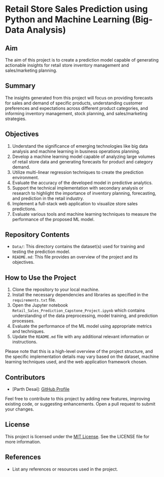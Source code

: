 # Retail Store Sales Prediction using Python and Machine Learning (Big-Data Analysis)

## Aim
The aim of this project is to create a prediction model capable of generating actionable insights for retail store inventory management and sales/marketing planning.

## Summary
The insights generated from this project will focus on providing forecasts for sales and demand of specific products, understanding customer preferences and expectations across different product categories, and informing inventory management, stock planning, and sales/marketing strategies.

## Objectives
1. Understand the significance of emerging technologies like big data analysis and machine learning in business operations planning.
2. Develop a machine learning model capable of analyzing large volumes of retail store data and generating forecasts for product and category demand.
3. Utilize multi-linear regression techniques to create the prediction environment.
4. Evaluate the accuracy of the developed model in predictive analytics.
5. Support the technical implementation with secondary analysis or research to highlight the importance of inventory planning, forecasting, and prediction in the retail industry.
6. Implement a full-stack web application to visualize store sales predictions.
7. Evaluate various tools and machine learning techniques to measure the performance of the proposed ML model.

## Repository Contents
- `Data/`: This directory contains the dataset(s) used for training and testing the prediction model.
- `README.md`: This file provides an overview of the project and its objectives.

## How to Use the Project
1. Clone the repository to your local machine.
2. Install the necessary dependencies and libraries as specified in the `requirements.txt` file.
3. Open the Jupyter notebook `Retail_Sales_Prediction_Capstone_Project.ipynb` which contains understanding of the data preprocessing, model training, and prediction processes.
4. Evaluate the performance of the ML model using appropriate metrics and techniques.
5. Update the `README.md` file with any additional relevant information or instructions.

Please note that this is a high-level overview of the project structure, and the specific implementation details may vary based on the dataset, machine learning techniques used, and the web application framework chosen.

## Contributors
- [Parth Desai]: [GitHub Profile](https://github.com/Parth971)

Feel free to contribute to this project by adding new features, improving existing code, or suggesting enhancements. Open a pull request to submit your changes.

## License
This project is licensed under the [MIT License](https://opensource.org/licenses/MIT). See the LICENSE file for more information.

## References
- List any references or resources used in the project.
